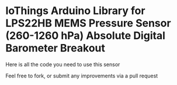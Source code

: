 IoThings Arduino Library for
LPS22HB MEMS Pressure Sensor (260-1260 hPa) Absolute Digital Barometer Breakout
==============================================================

Here is all the code you need to use this sensor

Feel free to fork, or submit any improvements via a pull request